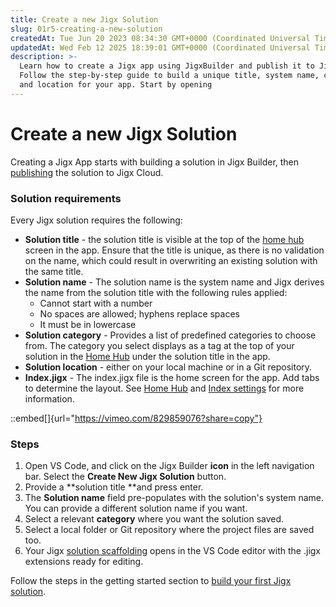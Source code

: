 ```yaml
---
title: Create a new Jigx Solution
slug: 01r5-creating-a-new-solution
createdAt: Tue Jun 20 2023 08:34:30 GMT+0000 (Coordinated Universal Time)
updatedAt: Wed Feb 12 2025 18:39:01 GMT+0000 (Coordinated Universal Time)
description: >-
  Learn how to create a Jigx app using JigxBuilder and publish it to Jigx Cloud.
  Follow the step-by-step guide to build a unique title, system name, category,
  and location for your app. Start by opening
---
```


# Create a new Jigx Solution

Creating a Jigx App starts with building a solution in Jigx Builder, then [publishing](publishing-a-solution.md) the solution to Jigx Cloud.

### Solution requirements

Every Jigx solution requires the following:

* **Solution title** - the solution title is visible at the top of the [home hub](../ui/home-hub/home-hub.md) screen in the app. Ensure that the title is unique, as there is no validation on the name, which could result in overwriting an existing solution with the same title.
* **Solution name** - The solution name is the system name and Jigx derives the name from the solution title with the following rules applied:
  * Cannot start with a number
  * No spaces are allowed; hyphens replace spaces
  * It must be in lowercase
* **Solution category** - Provides a list of predefined categories to choose from. The category you select displays as a tag at the top of your solution in the [Home Hub](../ui/home-hub/home-hub.md) under the solution title in the app.
* **Solution location** - either on your local machine or in a Git repository.
* **Index.jigx** - The index.jigx file is the home screen for the app. Add tabs to determine the layout. See [Home Hub](../ui/home-hub/home-hub.md) and [Index settings](../ui/home-hub/index-settings.md) for more information.

::embed\[]{url="https://vimeo.com/829859076?share=copy"}

### Steps

1. Open VS Code, and click on the Jigx Builder **icon** in the left navigation bar. Select the **Create New Jigx Solution** button.
2. Provide a \*\*solution title \*\*and press enter.
3. The **Solution name** field pre-populates with the solution's system name. You can provide a different solution name if you want.
4. Select a relevant **category** where you want the solution saved.
5. Select a local folder or Git repository where the project files are saved too.
6. Your Jigx [solution scaffolding](editor.md) opens in the VS Code editor with the .jigx extensions ready for editing.

Follow the steps in the getting started section to [build your first Jigx solution](https://docs.jigx.com/create-an-app-from-scratch).
